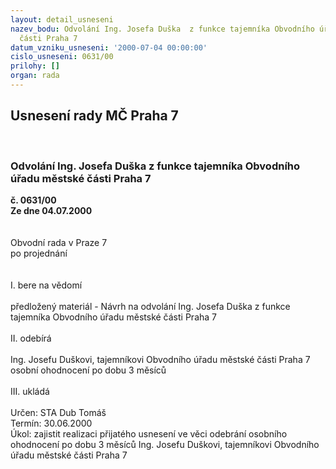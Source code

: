 ```yaml
---
layout: detail_usneseni
nazev_bodu: Odvolání Ing. Josefa Duška  z funkce tajemníka Obvodního úřadu městské
  části Praha 7
datum_vzniku_usneseni: '2000-07-04 00:00:00'
cislo_usneseni: 0631/00
prilohy: []
organ: rada
---
```

<div id="ucUsn_pList" class="usn">
	<span><h2>Usnesení rady MČ Praha 7 </h2>
<br></span><div class="standBody">
<span><h3>Odvolání Ing. Josefa Duška  z funkce tajemníka Obvodního úřadu městské části Praha 7</h3></span><div class="center">
		<strong>č. 0631/00</strong><br>
	</div>
<div class="center">
		<strong>Ze dne 04.07.2000</strong><br><br>
	</div>     <br>Obvodní rada v Praze 7<br>po projednání<br><br><br>I.	bere na vědomí<br><br> předložený materiál - Návrh na odvolání Ing. Josefa Duška  z funkce tajemníka Obvodního úřadu městské části Praha 7<br><br>II.	odebírá<br><br>Ing. Josefu Duškovi, tajemníkovi Obvodního úřadu městské části Praha 7 osobní ohodnocení po dobu 3 měsíců<br><br>III.	ukládá <br><br> Určen:	     	STA Dub Tomáš<br>Termín: 30.06.2000<br>Úkol:	zajistit realizaci přijatého usnesení ve věci odebrání osobního ohodnocení po dobu 3 měsíců Ing. Josefu Duškovi, tajemníkovi Obvodního úřadu městské části Praha 7<br> </div>
</div>